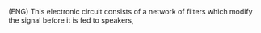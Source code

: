 
(ENG) This electronic circuit consists of a network of filters which modify the signal before it is fed to speakers, 





